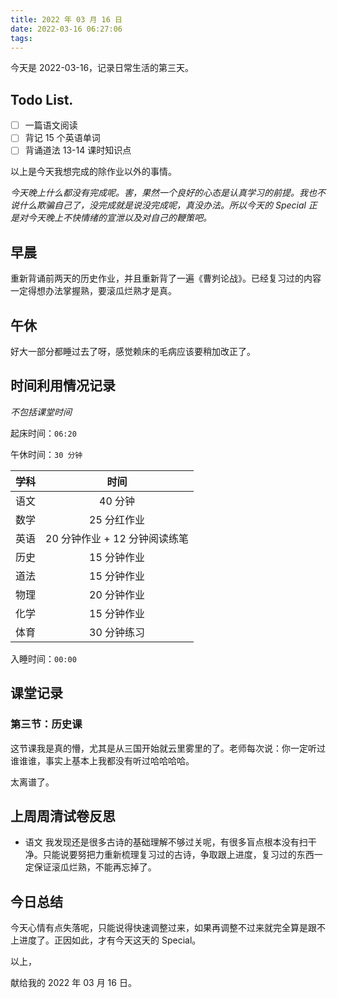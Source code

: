 ```yaml
---
title: 2022 年 03 月 16 日
date: 2022-03-16 06:27:06
tags:
---
```


今天是 2022-03-16，记录日常生活的第三天。

## Todo List.

- [ ] 一篇语文阅读
- [ ] 背记 15 个英语单词
- [ ] 背诵道法 13-14 课时知识点

以上是今天我想完成的除作业以外的事情。

*今天晚上什么都没有完成呢。害，果然一个良好的心态是认真学习的前提。我也不说什么欺骗自己了，没完成就是说没完成呢，真没办法。所以今天的 Special 正是对今天晚上不快情绪的宣泄以及对自己的鞭策吧。*

## 早晨

重新背诵前两天的历史作业，并且重新背了一遍《曹刿论战》。已经复习过的内容一定得想办法掌握熟，要滚瓜烂熟才是真。

## 午休

好大一部分都睡过去了呀，感觉赖床的毛病应该要稍加改正了。

## 时间利用情况记录

*不包括课堂时间*

起床时间：`06:20`

午休时间：`30 分钟`

| 学科 | 时间 |
| :---: | :---: |
| 语文 | 40 分钟 |
| 数学 | 25 分红作业 |
| 英语 | 20 分钟作业 + 12 分钟阅读练笔 |
| 历史 | 15 分钟作业 |
| 道法 | 15 分钟作业 |
| 物理 | 20 分钟作业 |
| 化学 | 15 分钟作业 |
| 体育 | 30 分钟练习 |

入睡时间：`00:00`

## 课堂记录

### 第三节：历史课

这节课我是真的懵，尤其是从三国开始就云里雾里的了。老师每次说：你一定听过谁谁谁，事实上基本上我都没有听过哈哈哈哈。

太离谱了。

## 上周周清试卷反思

- 语文
  我发现还是很多古诗的基础理解不够过关呢，有很多盲点根本没有扫干净。只能说要努把力重新梳理复习过的古诗，争取跟上进度，复习过的东西一定保证滚瓜烂熟，不能再忘掉了。


## 今日总结

今天心情有点失落呢，只能说得快速调整过来，如果再调整不过来就完全算是跟不上进度了。正因如此，才有今天这天的 Special。

以上，

献给我的 2022 年 03 月 16 日。
